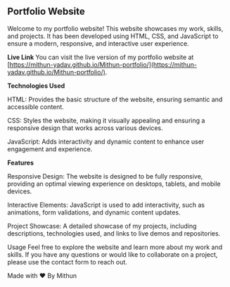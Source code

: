 ## Portfolio Website ##
Welcome to my portfolio website! This website showcases my work, skills, and projects. It has been developed using HTML, CSS, and JavaScript to ensure a modern, responsive, and interactive user experience.

**Live Link**
You can visit the live version of my portfolio website at [https://mithun-yadav.github.io/Mithun-portfolio/](https://mithun-yadav.github.io/Mithun-portfolio/).

**Technologies Used**

HTML: Provides the basic structure of the website, ensuring semantic and accessible content.

CSS: Styles the website, making it visually appealing and ensuring a responsive design that works across various devices.

JavaScript: Adds interactivity and dynamic content to enhance user engagement and experience.

**Features**

Responsive Design: The website is designed to be fully responsive, providing an optimal viewing experience on desktops, tablets, and mobile devices.

Interactive Elements: JavaScript is used to add interactivity, such as animations, form validations, and dynamic content updates.

Project Showcase: A detailed showcase of my projects, including descriptions, technologies used, and links to live demos and repositories.

Usage
Feel free to explore the website and learn more about my work and skills. If you have any questions or would like to collaborate on a project, please use the contact form to reach out.

Made with ❤ By Mithun